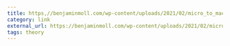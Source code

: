 ```yaml
---
title: https,//benjaminmoll.com/wp-content/uploads/2021/02/micro_to_macro.pdf
category: link
external_url: https://benjaminmoll.com/wp-content/uploads/2021/02/micro_to_macro.pdf
tags: theory
---
```

